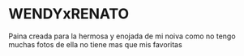 # WENDYxRENATO
Paina creada para la hermosa y enojada de mi noiva como no tengo muchas fotos de  ella no tiene mas que mis favoritas
